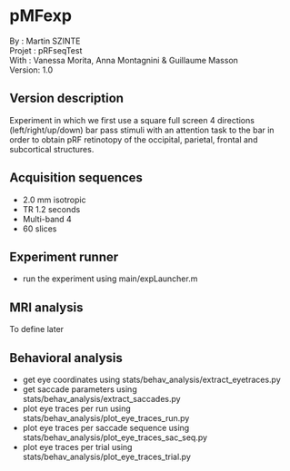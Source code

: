 # pMFexp
By :      Martin SZINTE<br/>
Projet :  pRFseqTest<br/>
With :    Vanessa Morita, Anna Montagnini & Guillaume Masson<br/>
Version:  1.0<br/>

## Version description
Experiment in which we first use a square full screen 4 directions (left/right/up/down) bar pass stimuli with an attention task to the bar in order to obtain pRF retinotopy of the occipital, parietal, frontal and subcortical structures.

## Acquisition sequences
* 2.0 mm isotropic<br/> 
* TR 1.2 seconds<br/>
* Multi-band 4<br/>
* 60 slices<br/>

## Experiment runner
* run the experiment using main/expLauncher.m

## MRI analysis
To define later

## Behavioral analysis
* get eye coordinates using stats/behav_analysis/extract_eyetraces.py
* get saccade parameters using stats/behav_analysis/extract_saccades.py
* plot eye traces per run using stats/behav_analysis/plot_eye_traces_run.py
* plot eye traces per saccade sequence using stats/behav_analysis/plot_eye_traces_sac_seq.py
* plot eye traces per trial using stats/behav_analysis/plot_eye_traces_trial.py
